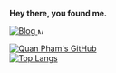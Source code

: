 <b>Hey there, you found me.</b>
<p>
  <a href="https://phamducquan.io" rel="nofollow">
    <img src="https://img.shields.io/badge/Blogger-FF5722?style=for-the-badge&logo=blogger&logoColor=white" alt="Blog" style="max-width:100%;">
  </a>
  <a href="https://medium.com/@phamducquan">
    <img alt="Medium" src="https://img.shields.io/badge/Medium-%23000000.svg?style=for-the-badge&logo=Medium&logoColor=white" style="max-width:100%;height:10px;" />
  </a>
</p>

[![Quan Pham's GitHub](https://github-readme-stats.vercel.app/api?username=phamducquanptit)](https://github.com/anuraghazra/github-readme-stats)
</br>
[![Top Langs](https://github-readme-stats.vercel.app/api/top-langs/?username=phamducquanptit&layout=compact)](https://github.com/anuraghazra/github-readme-stats)
